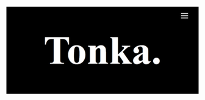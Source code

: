 ![Screenshot](https://github.com/AnneDupin/Anim_Menu-Tonka-Greensock/blob/main/Anim_Menu%20TONKA%20(GreenSock)/FireShot%20Capture%20018%20-%20GreenSock%20(GSAP)%20Menu%20-%20127.0.0.1.png)
